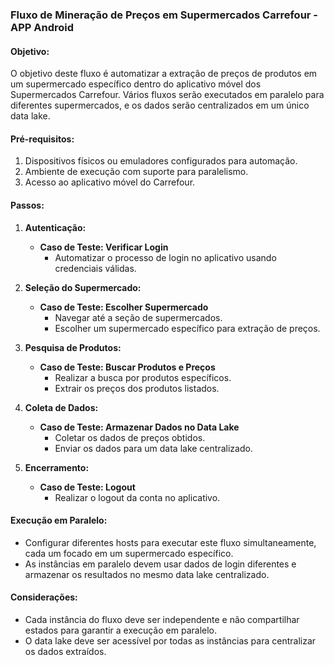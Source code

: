 ### **Fluxo de Mineração de Preços em Supermercados Carrefour - APP Android**

#### **Objetivo:**
O objetivo deste fluxo é automatizar a extração de preços de produtos em um supermercado específico dentro do aplicativo móvel dos Supermercados Carrefour. Vários fluxos serão executados em paralelo para diferentes supermercados, e os dados serão centralizados em um único data lake.

#### **Pré-requisitos:**
1. Dispositivos físicos ou emuladores configurados para automação.
2. Ambiente de execução com suporte para paralelismo.
3. Acesso ao aplicativo móvel do Carrefour.

#### **Passos:**

1. **Autenticação:**
   - **Caso de Teste: Verificar Login**
     - Automatizar o processo de login no aplicativo usando credenciais válidas.

2. **Seleção do Supermercado:**
   - **Caso de Teste: Escolher Supermercado**
     - Navegar até a seção de supermercados.
     - Escolher um supermercado específico para extração de preços.

3. **Pesquisa de Produtos:**
   - **Caso de Teste: Buscar Produtos e Preços**
     - Realizar a busca por produtos específicos.
     - Extrair os preços dos produtos listados.

4. **Coleta de Dados:**
   - **Caso de Teste: Armazenar Dados no Data Lake**
     - Coletar os dados de preços obtidos.
     - Enviar os dados para um data lake centralizado.

5. **Encerramento:**
   - **Caso de Teste: Logout**
     - Realizar o logout da conta no aplicativo.

#### **Execução em Paralelo:**
   - Configurar diferentes hosts para executar este fluxo simultaneamente, cada um focado em um supermercado específico.
   - As instâncias em paralelo devem usar dados de login diferentes e armazenar os resultados no mesmo data lake centralizado.

#### **Considerações:**
- Cada instância do fluxo deve ser independente e não compartilhar estados para garantir a execução em paralelo.
- O data lake deve ser acessível por todas as instâncias para centralizar os dados extraídos.